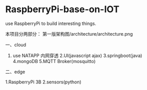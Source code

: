 # RaspberryPi-base-on-IOT
use RaspberryPi to build interesting things.

本项目分两部分：
第一版架构图/architecture/architecture.png

一、cloud

1. use NATAPP 内网穿透
2.UI(javascript ajax)
3.springboot(java)
4.mongoDB
5.MQTT Broker(mosquitto)


二、edge

1.RaspberryPi 3B
2.sensors(python)
